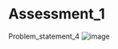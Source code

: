 # Assessment_1
Problem_statement_4
![image](https://github.com/anshu986/Assessment_1/assets/119831712/3e2a2e0c-f07f-4c64-838f-f94043a63505)
